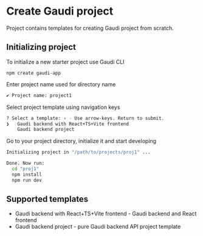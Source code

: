 # Create Gaudi project

Project contains templates for creating Gaudi project from scratch.

## Initializing project

To initialize a new starter project use Gaudi CLI

```
npm create gaudi-app
```

Enter project name used for directory name

```sh
✔ Project name: project1
```

Select project template using navigation keys

```sh
? Select a template: › - Use arrow-keys. Return to submit.
❯   Gaudi backend with React+TS+Vite frontend
    Gaudi backend project
```

Go to your project directory, initialize it and start developing

```sh
Initializing project in "/path/to/projects/proj1" ...

Done. Now run:
  cd "proj1"
  npm install
  npm run dev
```

## Supported templates

- Gaudi backend with React+TS+Vite frontend - Gaudi backend and React frontend
- Gaudi backend project - pure Gaudi backend API project template
